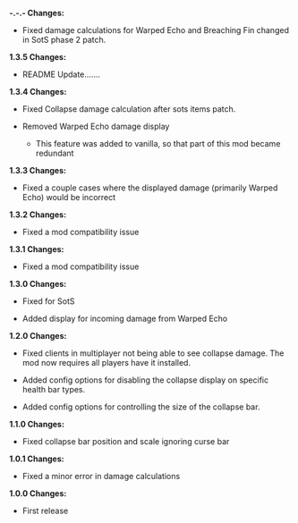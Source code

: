 **-.-.- Changes:**

* Fixed damage calculations for Warped Echo and Breaching Fin changed in SotS phase 2 patch.

**1.3.5 Changes:**

* README Update.......

**1.3.4 Changes:**

* Fixed Collapse damage calculation after sots items patch.

* Removed Warped Echo damage display
  * This feature was added to vanilla, so that part of this mod became redundant

**1.3.3 Changes:**

* Fixed a couple cases where the displayed damage (primarily Warped Echo) would be incorrect

**1.3.2 Changes:**

* Fixed a mod compatibility issue

**1.3.1 Changes:**

* Fixed a mod compatibility issue

**1.3.0 Changes:**

* Fixed for SotS

* Added display for incoming damage from Warped Echo

**1.2.0 Changes:**

* Fixed clients in multiplayer not being able to see collapse damage. The mod now requires all players have it installed.

* Added config options for disabling the collapse display on specific health bar types.

* Added config options for controlling the size of the collapse bar.

**1.1.0 Changes:**

* Fixed collapse bar position and scale ignoring curse bar

**1.0.1 Changes:**

* Fixed a minor error in damage calculations

**1.0.0 Changes:**

* First release